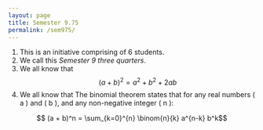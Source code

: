 ```yaml
---
layout: page
title: Semester 9.75
permalink: /sem975/
---
```


1. This is an initiative comprising of 6 students.
2. We call this *Semester 9 three quarters*.
3. We all know that $$(a+b)^2=a^2+b^2+2ab$$
4. We all know that The binomial theorem states that for any real numbers \( a \) and \( b \), and any non-negative integer \( n \):

$$ (a + b)^n = \sum_{k=0}^{n} \binom{n}{k} a^{n-k} b^k$$

